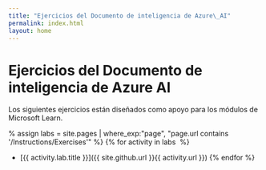 ```yaml
---
title: "Ejercicios del Documento de inteligencia de Azure\_AI"
permalink: index.html
layout: home
---
```


# Ejercicios del Documento de inteligencia de Azure AI

Los siguientes ejercicios están diseñados como apoyo para los módulos de Microsoft Learn.


% assign labs = site.pages | where_exp:"page", "page.url contains '/Instructions/Exercises'" %} {% for activity in labs  %}
- [{{ activity.lab.title }}]({{ site.github.url }}{{ activity.url }}) {% endfor %}
